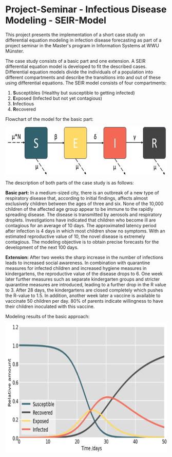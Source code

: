 # Project-Seminar - Infectious Disease Modeling - SEIR-Model
This project presents the implementation of a short case study on differential equation modeling in infection disease forecasting as part of a project seminar in the Master's program in Information Systems at WWU Münster.

The case study consists of a basic part and one extension. A SEIR differential equation model is developed to fit the described cases. Differential equation models divide the individuals of a population into different compartments and describe the transitions into and out of these using differential equations. The SEIR model consists of four compartments:
<ol>
  <li><strong>S</strong>usceptibles (Healthy but susceptible to getting infected)</li>
<li><strong>E</strong>xposed (Infected but not yet contagious)</li>
<li><strong>I</strong>nfectious</li>
<li><strong>R</strong>ecovered</li>
</ol> 

Flowchart of the model for the basic part:

<img src="https://raw.githubusercontent.com/lukasheide/Project-Seminar---Seminar-Thesis---SIR-Model/main/Assets/Images/SEIR%20Model%20Flowchart.PNG?raw=true" width="700" height="150" />

The description of both parts of the case study is as follows:

**Basic part:**
In a medium-sized city, there is an outbreak of a new type of respiratory disease that, according to initial findings, affects almost exclusively children between the ages of three and six. None of the 10,000 children of the affected age group appear to be immune to the rapidly spreading disease. The disease is transmitted by aerosols and respiratory droplets. Investigations have indicated that children who become ill are contagious for an average of 10 days. The approximated latency period after infection is 4 days in which most children show no symptoms. With an estimated reproductive value of 10, the novel disease is extremely contagious. The modeling objective is to obtain precise forecasts for the development of the next 100 days. 

**Extension:**
After two weeks the sharp increase in the number of infections leads to increased social awareness. In combination with quarantine measures for infected children and increased hygiene measures in kindergartens, the reproductive value of the disease drops to 6.
One week later further measures such as separate kindergarten groups and stricter quarantine measures are introduced, leading to a further drop in the R value to 3. After 28 days, the kindergartens are closed completely which pushes the R-value to 1.5. In addition, another week later a vaccine is available to vaccinate 50 children per day. 80% of parents indicate willingness to have their children inoculated with this vaccine. 


Modeling results of the basic approach:

<img src="https://raw.githubusercontent.com/lukasheide/Project-Seminar---Seminar-Thesis---SIR-Model/main/Assets/Images/SEIR%20Model%201%20-%20Results.PNG?raw=true" width="750" height="400" />
